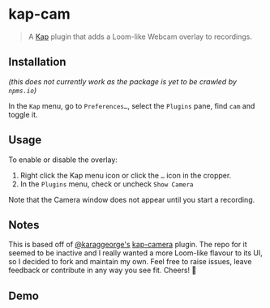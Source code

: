 # kap-cam

> A [Kap](https://github.com/wulkano/kap) plugin that adds a Loom-like Webcam overlay to recordings.

## Installation

_(this does not currently work as the package is yet to be crawled by `npms.io`)_

In the `Kap` menu, go to `Preferences…`, select the `Plugins` pane, find `cam` and toggle it.

## Usage

To enable or disable the overlay:

1. Right click the Kap menu icon or click the `…` icon in the cropper.
2. In the `Plugins` menu, check or uncheck `Show Camera`

Note that the Camera window does not appear until you start a recording.

## Notes

This is based off of [@karaggeorge's](https://github.com/karaggeorge) [kap-camera](https://github.com/karaggeorge/kap-camera/) plugin. The repo for it seemed to be inactive and I really wanted a more Loom-like flavour to its UI, so I decided to fork and maintain my own. Feel free to raise issues, leave feedback or contribute in any way you see fit. Cheers! 🥂

## Demo
